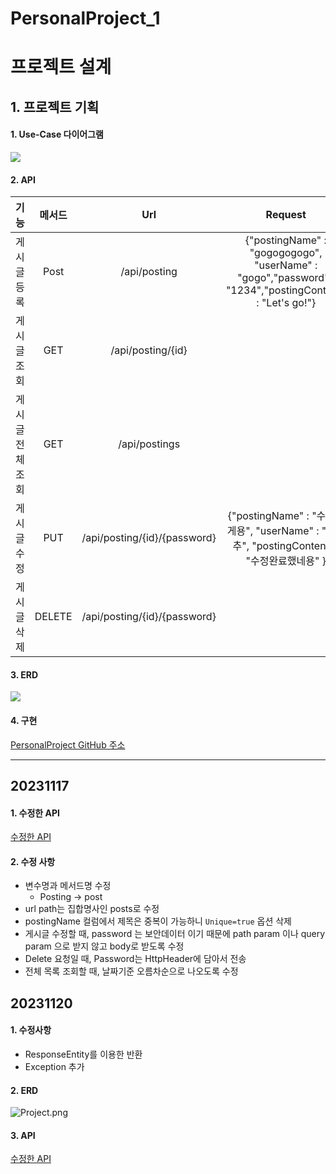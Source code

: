 # PersonalProject_1

# 프로젝트 설계

## 1. 프로젝트 기획

#### 1. Use-Case 다이어그램
![](https://velog.velcdn.com/images/whdrb2643/post/06e9a8c4-71c5-42d8-83ed-f95690c16b20/image.png)

#### 2. API
|기능 |메서드|Url|Request|Response|
|----|:----:|:----:|:----:|:----:|
|게시글 등록	   |Post  |/api/posting     | {"postingName" : "gogogogogo", "userName" : "gogo","password" : "1234","postingContent" : "Let's go!"} |등록된 게시글 |
|게시글 조회	   |GET   |/api/posting/{id}|   | 선택한 게시글 
|게시글 전체 조회|GET   |/api/postings    |   | 게시글 전체 목록
|게시글 수정    |PUT   |/api/posting/{id}/{password} |{"postingName" : "수정할게용", "userName" : "양배추", "postingContent" : "수정완료했네용" }   | 수정된 게시글
|게시글 삭제    |DELETE|/api/posting/{id}/{password}|   | 삭제된 게시글 id값

#### 3. ERD
![](https://velog.velcdn.com/images/whdrb2643/post/eed7f826-d00f-491b-9f12-be682b2c0fa5/image.png)

#### 4. 구현

[PersonalProject GitHub 주소](https://github.com/Kim-Jong-Gyu/PersonalProject_1)

------

## 20231117
#### 1. 수정한 API
[수정한 API](https://documenter.getpostman.com/view/20661979/2s9YXpVyVo)

#### 2. 수정 사항
- 변수명과 메서드명 수정
    - Posting -> post
- url path는 집합명사인 posts로 수정
- postingName 컬럼에서 제목은 중복이 가능하니 `Unique=true` 옵션 삭제
-  게시글 수정할 때, password 는 보안데이터 이기 때문에 path param 이나 query param 으로 받지 않고 body로 받도록 수정
- Delete 요청일 때, Password는 HttpHeader에 담아서 전송
- 전체 목록 조회할 때, 날짜기준 오름차순으로 나오도록 수정

## 20231120

#### 1. 수정사항
- ResponseEntity를 이용한 반환
- Exception 추가


#### 2. ERD
![Project.png](..%2F..%2FDownloads%2FProject.png)

#### 3. API
[수정한 API](https://documenter.getpostman.com/view/20661979/2s9YXpVyVo)
